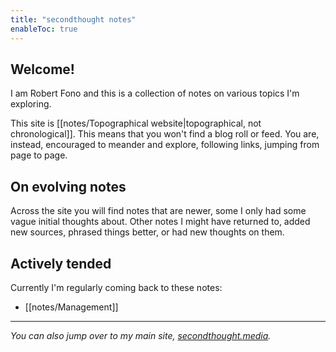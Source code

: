 ```yaml
---
title: "secondthought notes"
enableToc: true
---
```


## Welcome!

I am Robert Fono and this is a collection of notes on various topics I'm exploring.

This site is [[notes/Topographical website|topographical, not chronological]]. This means that you won't find a blog roll or feed. You are, instead, encouraged to meander and explore, following links, jumping from page to page.

## On evolving notes

Across the site you will find notes that are newer, some I only had some vague initial thoughts about. Other notes I might have returned to, added new sources, phrased things better, or had new thoughts on them.

## Actively tended

Currently I'm regularly coming back to these notes:
 
- [[notes/Management]]


---

*You can also jump over to my main site, [secondthought.media](https://secondthought.media).*

